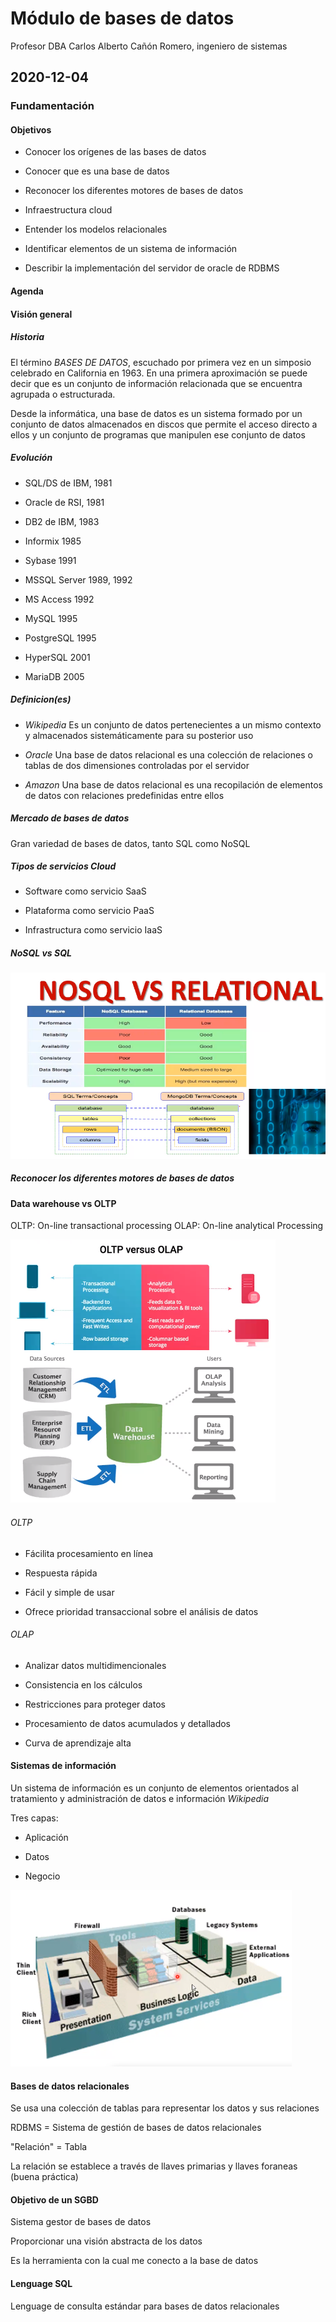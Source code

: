 # Módulo de bases de datos

Profesor DBA Carlos Alberto Cañón Romero, ingeniero de sistemas

## 2020-12-04

### Fundamentación

#### Objetivos

* Conocer los orígenes de las bases de datos

* Conocer que es una base de datos

* Reconocer los diferentes motores de bases de datos

* Infraestructura cloud

* Entender los modelos relacionales

* Identificar elementos de un sistema de información

* Describir la implementación del servidor de oracle de RDBMS

#### Agenda

#### Visión general 

##### Historia

El término *BASES DE DATOS*, escuchado por primera vez en un simposio celebrado en California en 1963. En una primera aproximación se puede decir que es un conjunto de información relacionada que se encuentra agrupada o estructurada.

Desde la informática, una base de datos es un sistema formado por un conjunto de datos almacenados en discos que permite el acceso directo a ellos y un conjunto de programas que manipulen ese conjunto de datos

##### Evolución

* SQL/DS de IBM, 1981

* Oracle de RSI, 1981

* DB2 de IBM, 1983

* Informix 1985

* Sybase 1991

* MSSQL Server 1989, 1992

* MS Access 1992

* MySQL 1995

* PostgreSQL 1995

* HyperSQL 2001

* MariaDB 2005

##### Definicion(es)

* *Wikipedia* Es un conjunto de datos pertenecientes a un mismo contexto y almacenados sistemáticamente para su posterior uso

* *Oracle* Una base de datos relacional es una colección de relaciones o tablas de dos dimensiones controladas por el servidor

* *Amazon* Una base de datos relacional es una recopilación de elementos de datos con relaciones predefinidas entre ellos

##### Mercado de bases de datos

Gran variedad de bases de datos, tanto SQL como NoSQL

##### Tipos de servicios Cloud

* Software como servicio SaaS

* Plataforma como servicio PaaS

* Infrastructura como servicio IaaS


##### NoSQL vs SQL

![](images/nosql-vs-sql.png)

##### Reconocer los diferentes motores de bases de datos


#### Data warehouse vs OLTP

OLTP: On-line transactional processing
OLAP: On-line analytical Processing

![](images/olap-vs-oltp.png)

###### OLTP

* Fácilita procesamiento en línea

* Respuesta rápida

* Fácil y simple de usar

* Ofrece prioridad transaccional sobre el análisis de datos

###### OLAP

* Analizar datos multidimencionales

* Consistencia en los cálculos

* Restricciones para proteger datos

* Procesamiento de datos acumulados y detallados

* Curva de aprendizaje alta

#### Sistemas de información

Un sistema de información es un conjunto de elementos orientados al tratamiento y administración de datos e información *Wikipedia*

Tres capas:

* Aplicación

* Datos

* Negocio

![](images/tres-capas.png)

#### Bases de datos relacionales

Se usa una colección de tablas para representar los datos y sus relaciones

RDBMS = Sistema de gestión de bases de datos relacionales

"Relación" = Tabla

La relación se establece a través de llaves primarias y llaves foraneas (buena práctica)

#### Objetivo de un SGBD

Sistema gestor de bases de datos

Proporcionar una visión abstracta de los datos

Es la herramienta con la cual me conecto a la base de datos

#### Lenguage SQL

Lenguage de consulta estándar para bases de datos relacionales
